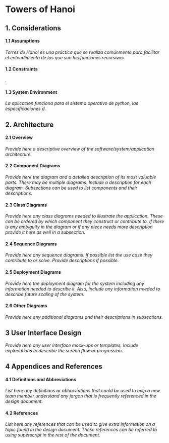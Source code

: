 # Towers of Hanoi


## 1. Considerations


#### 1.1 Assumptions
*Torres de Hanoi es una práctica que se realiza comúnmente para facilitar el entendimiento de los que son las funciones recursivas.*

#### 1.2 Constraints
*.*

#### 1.3 System Environment
*La aplicacion funciona para el sistema operativo de python, las especificaciones d.*

## 2. Architecture


#### 2.1 Overview
*Provide here a descriptive overview of the software/system/application architecture.*

#### 2.2 Component Diagrams
*Provide here the diagram and a detailed description of its most valuable parts. There may be multiple diagrams. Include a description for each diagram. Subsections can be used to list components and their descriptions.*

#### 2.3 Class Diagrams
*Provide here any class diagrams needed to illustrate the application. These can be ordered by which component they construct or contribute to. If there is any ambiguity in the diagram or if any piece needs more description provide it here as well in a subsection.*

#### 2.4 Sequence Diagrams
*Provide here any sequence diagrams. If possible list the use case they contribute to or solve. Provide descriptions if possible.*

#### 2.5 Deployment Diagrams
*Provide here the deployment diagram for the system including any information needed to describe it. Also, include any information needed to describe future scaling of the system.*

#### 2.6 Other Diagrams
*Provide here any additional diagrams and their descriptions in subsections.*

## 3 User Interface Design
*Provide here any user interface mock-ups or templates. Include explanations to describe the screen flow or progression.*

## 4 Appendices and References


#### 4.1 Definitions and Abbreviations
*List here any definitions or abbreviations that could be used to help a new team member understand any jargon that is frequently referenced in the design document.*

#### 4.2 References
*List here any references that can be used to give extra information on a topic found in the design document. These references can be referred to using superscript in the rest of the document.*
